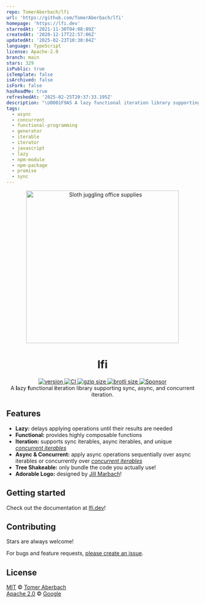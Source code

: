 ```yaml
---
repo: TomerAberbach/lfi
url: 'https://github.com/TomerAberbach/lfi'
homepage: 'https://lfi.dev'
starredAt: '2021-11-30T04:08:09Z'
createdAt: '2020-12-17T22:57:06Z'
updatedAt: '2025-02-23T10:30:04Z'
language: TypeScript
license: Apache-2.0
branch: main
stars: 329
isPublic: true
isTemplate: false
isArchived: false
isFork: false
hasReadMe: true
refreshedAt: '2025-02-25T20:37:33.195Z'
description: "\U0001F9A5 A lazy functional iteration library supporting sync, async, and concurrent iteration."
tags:
  - async
  - concurrent
  - functional-programming
  - generator
  - iterable
  - iterator
  - javascript
  - lazy
  - npm-module
  - npm-package
  - promise
  - sync
---
```


<div align="center">
  <img src="https://github.com/TomerAberbach/lfi/blob/main/sloth.svg" alt="Sloth juggling office supplies" width="400" />
</div>

<h1 align="center">
  lfi
</h1>

<div align="center">
  <a href="https://npmjs.org/package/lfi">
    <img src="https://badgen.now.sh/npm/v/lfi" alt="version" />
  </a>
  <a href="https://github.com/TomerAberbach/lfi/actions">
    <img src="https://github.com/TomerAberbach/lfi/workflows/CI/badge.svg" alt="CI" />
  </a>
  <a href="https://unpkg.com/lfi/dist/index.min.js">
    <img src="https://deno.bundlejs.com/?q=lfi&badge" alt="gzip size" />
  </a>
  <a href="https://unpkg.com/lfi/dist/index.min.js">
    <img src="https://deno.bundlejs.com/?q=lfi&config={%22compression%22:{%22type%22:%22brotli%22}}&badge" alt="brotli size" />
  </a>
  <a href="https://github.com/sponsors/TomerAberbach">
    <img src="https://img.shields.io/static/v1?label=Sponsor&message=%E2%9D%A4&logo=GitHub&color=%23fe8e86" alt="Sponsor" />
  </a>
</div>

<div align="center">
  A <b>l</b>azy <b>f</b>unctional <b>i</b>teration library supporting sync, async, and concurrent iteration.
</div>

## Features

- **Lazy:** delays applying operations until their results are needed
- **Functional:** provides highly composable functions
- **Iteration:** supports sync iterables, async iterables, and unique
  [_concurrent iterables_](https://lfi.dev/docs/concepts/concurrent-iterable)
- **Async & Concurrent:** apply async operations sequentially over async
  iterables or concurrently over
  [_concurrent iterables_](https://lfi.dev/docs/concepts/concurrent-iterable)
- **Tree Shakeable:** only bundle the code you actually use!
- **Adorable Logo:** designed by [Jill Marbach](https://jillmarbach.com)!

## Getting started

Check out the documentation at [lfi.dev](https://lfi.dev)!

## Contributing

Stars are always welcome!

For bugs and feature requests,
[please create an issue](https://github.com/TomerAberbach/lfi/issues/new).

## License

[MIT](https://github.com/TomerAberbach/lfi/blob/main/license) ©
[Tomer Aberbach](https://github.com/TomerAberbach) \
[Apache 2.0](https://github.com/TomerAberbach/lfi/blob/main/license-apache) ©
[Google](https://github.com/TomerAberbach/lfi/blob/main/notice-apache)
